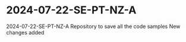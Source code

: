 # 2024-07-22-SE-PT-NZ-A
2024-07-22-SE-PT-NZ-A
Repository to save all the code samples 
New changes added
